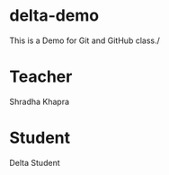 # delta-demo
This is a Demo for Git and GitHub class./


# Teacher
Shradha Khapra

# Student
Delta Student














